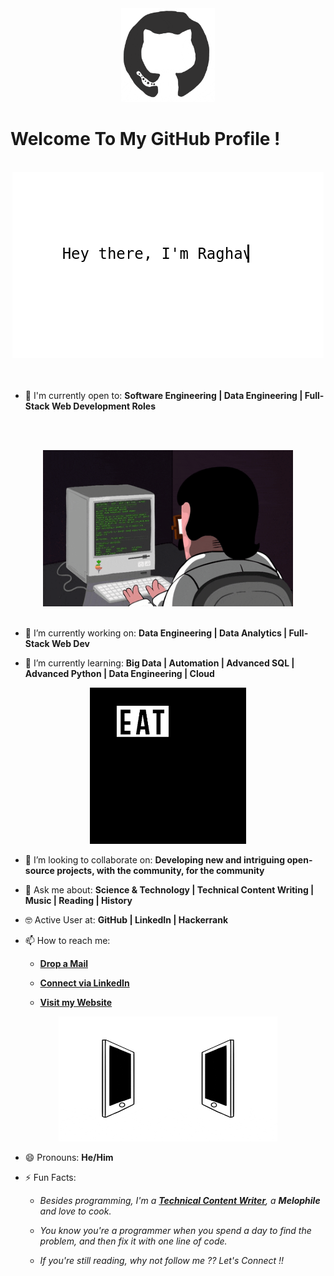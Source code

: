 <div align="center">
<img src="https://github.com/nguyenducngoc/nguyenducngoc/blob/master/octo.gif" alt="GitHub Logo" width="150" height="150" />
</div>

# Welcome To My GitHub Profile !

<br/>
<div align="center">
<img src="https://github.com/nguyenducngoc/nguyenducngoc/blob/master/screen.gif" alt="Raghav Khullar Typer" />
</div>
<br/>

<!--
- ⌨️ Programming Languages I've used:

<div align="center">
 <img src = 'https://github.com/nguyenducngoc/nguyenducngoc/blob/master/images/c-original.svg' width='30'/> <img src = 'https://github.com/nguyenducngoc/nguyenducngoc/blob/master/images/cpp.svg' width='30'/> <img src = 'https://github.com/nguyenducngoc/nguyenducngoc/blob/master/images/pycharm.svg' width='30'/> <img src = 'https://github.com/nguyenducngoc/nguyenducngoc/blob/master/images/python2.png' height='30'/> <img src = 'https://github.com/nguyenducngoc/nguyenducngoc/blob/master/images/flutter-logo.svg' width='30'/> <img src = 'https://github.com/nguyenducngoc/nguyenducngoc/blob/master/images/html.svg' width='30'/> <img src = 'https://github.com/nguyenducngoc/nguyenducngoc/blob/master/images/css.svg' width='30'/> <img src = 'https://github.com/nguyenducngoc/nguyenducngoc/blob/master/images/js.svg' width='30'/> <img src = 'https://github.com/nguyenducngoc/nguyenducngoc/blob/master/images/bootstrap.svg' width='33'/> <img src = 'https://github.com/nguyenducngoc/nguyenducngoc/blob/master/images/django.svg' height='40'/> <img src = 'https://github.com/nguyenducngoc/nguyenducngoc/blob/master/images/flask.png' width='30'/> <img src = 'https://github.com/nguyenducngoc/nguyenducngoc/blob/master/images/php.svg' width='40'/>
 <img src = 'https://github.com/nguyenducngoc/nguyenducngoc/blob/master/images/sql.svg' width='30'/> <img src = 'https://github.com/nguyenducngoc/nguyenducngoc/blob/master/images/git.svg' width='30'/>
</div>
<-->

<br/>

- 🙌 I'm currently open to: **Software Engineering | Data Engineering | Full-Stack Web Development Roles**

<br/><br/>

<div align="center">
<img src="https://github.com/nguyenducngoc/nguyenducngoc/blob/master/coderman.gif" alt="Coder" width="400" height="250" />
</div>
<br/>

- 🔭 I’m currently working on: **Data Engineering | Data Analytics | Full-Stack Web Dev**

- 🌱 I’m currently learning: **Big Data | Automation | Advanced SQL | Advanced Python | Data Engineering | Cloud**


<div align="center">
<img src="https://github.com/nguyenducngoc/nguyenducngoc/blob/master/giphy.webp" alt="eatsleepcode" width="250" height="250" />
</div>

- 👯 I’m looking to collaborate on: **Developing new and intriguing open-source projects, with the community, for the community**

- 💬 Ask me about: **Science & Technology | Technical Content Writing | Music | Reading | History**

- 🤓 Active User at: **GitHub | LinkedIn | Hackerrank**

- 📫 How to reach me:

    * [**Drop a Mail**](mailto:raghavkhullar16@gmail.com)

    * [**Connect via LinkedIn**](https://www.linkedin.com/in/raghav-khullar/)

    * [**Visit my Website**](https://nguyenducngoc.github.io/)
    
<div align="center">
<img src="https://github.com/nguyenducngoc/nguyenducngoc/blob/master/connected.gif" alt="Raghav Khullar" width="350" height="200" />
</div>

- 😄 Pronouns: **He/Him**

- ⚡ Fun Facts: 

    * *Besides programming, I'm a [**Technical Content Writer**](https://www.mindbrews.in/author/raghav-khullar/), a **Melophile** and love to cook.*

    * *You know you're a programmer when you spend a day to find the problem, and then fix it with one line of code.*
    
    * *If you're still reading, why not follow me ?? Let's Connect !!*
